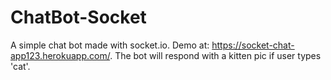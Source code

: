 # ChatBot-Socket
A simple chat bot made with socket.io. Demo at: https://socket-chat-app123.herokuapp.com/. 
The bot will respond with a kitten pic if user types 'cat'.

